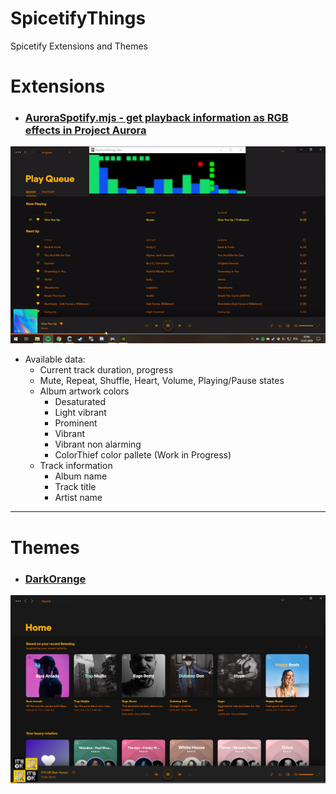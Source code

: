 # SpicetifyThings
Spicetify Extensions and Themes

# Extensions
- ### [AuroraSpotify.mjs - get playback information as RGB effects in Project Aurora](Extensions/AuroraSpotify.mjs)
[![Extension Showcase](assets/Extensions/AuroraSpotify/AuroraSpotifyShowcase.gif?raw=true)](https://youtu.be/2PLmpWVxD9A "Click to watch full video")
  - Available data: 
    - Current track duration, progress
    - Mute, Repeat, Shuffle, Heart, Volume, Playing/Pause states
    - Album artwork colors 
      - Desaturated 
      - Light vibrant
      - Prominent 
      - Vibrant 
      - Vibrant non alarming
      - ColorThief color pallete (Work in Progress)
    - Track information
      - Album name
      - Track title
      - Artist name
-----
# Themes
- ### [DarkOrange](Themes/DarkOrange)
![HomeScreenshot](assets/Themes/DarkOrange/DarkOrangeHome.png?raw=true "Home")
